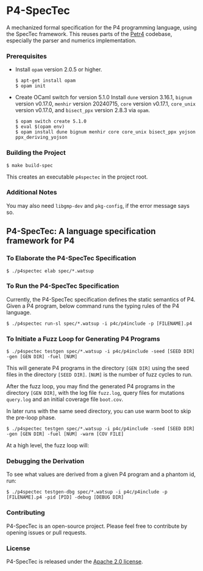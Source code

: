 # P4-SpecTec

A mechanized formal specification for the P4 programming language, using the SpecTec framework.
This reuses parts of the [Petr4](https://github.com/verified-network-toolchain/petr4) codebase, especially the parser and numerics implementation.

### Prerequisites

* Install `opam` version 2.0.5 or higher.
  ```shell
  $ apt-get install opam
  $ opam init
  ```

* Create OCaml switch for version 5.1.0
  Install `dune` version 3.16.1, `bignum` version v0.17.0, `menhir` version 20240715, `core` version v0.17.1, `core_unix` version v0.17.0, and `bisect_ppx` version 2.8.3 via `opam`.
  ```shell
  $ opam switch create 5.1.0
  $ eval $(opam env)
  $ opam install dune bignum menhir core core_unix bisect_ppx yojson ppx_deriving_yojson
  ```

### Building the Project

```shell
$ make build-spec
```

This creates an executable `p4spectec` in the project root.

### Additional Notes

You may also need `libgmp-dev` and `pkg-config`, if the error message says so.

## P4-SpecTec: A language specification framework for P4

### To Elaborate the P4-SpecTec Specification

```shell
$ ./p4spectec elab spec/*.watsup
```

### To Run the P4-SpecTec Specification

Currently, the P4-SpecTec specification defines the static semantics of P4.
Given a P4 program, below command runs the typing rules of the P4 language.

```shell
$ ./p4spectec run-sl spec/*.watsup -i p4c/p4include -p [FILENAME].p4
```

### To Initiate a Fuzz Loop for Generating P4 Programs

```shell
$ ./p4spectec testgen spec/*.watsup -i p4c/p4include -seed [SEED DIR] -gen [GEN DIR] -fuel [NUM]
```

This will generate P4 programs in the directory `[GEN DIR]` using the seed files in the directory `[SEED DIR]`.
`[NUM]` is the number of fuzz cycles to run.

After the fuzz loop, you may find the generated P4 programs in the directory `[GEN DIR]`, with the log file `fuzz.log`,
query files for mutations `query.log` and an initial coverage file `boot.cov`.

In later runs with the same seed directory, you can use warm boot to skip the pre-loop phase.

```shell
$ ./p4spectec testgen spec/*.watsup -i p4c/p4include -seed [SEED DIR] -gen [GEN DIR] -fuel [NUM] -warm [COV FILE]
```

At a high level, the fuzz loop will:

### Debugging the Derivation

To see what values are derived from a given P4 program and a phantom id, run:

```
$ ./p4spectec testgen-dbg spec/*.watsup -i p4c/p4include -p [FILENAME].p4 -pid [PID] -debug [DEBUG DIR]
```

### Contributing

P4-SpecTec is an open-source project. Please feel free to contribute by opening issues or pull requests.

### License

P4-SpecTec is released under the [Apache 2.0 license](LICENSE).
